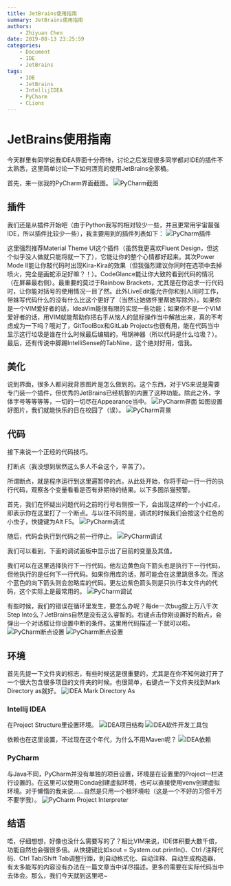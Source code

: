 ```yaml
---
title: JetBrains使用指南
summary: JetBrains使用指南
authors:
    - Zhiyuan Chen
date: 2019-08-13 23:25:59
categories: 
    - Document
    - IDE
    - JetBrains
tags:
    - IDE
    - JetBrains
    - IntellijIDEA
    - PyCharm
    - CLions
---
```


# JetBrains使用指南

今天群里有同学说我IDEA界面十分奇特，讨论之后发现很多同学都对IDE的插件不太熟悉，这里简单讨论一下如何漂亮的使用JetBrains全家桶。

首先，来一张我的PyCharm界面截图。
![PyCharm截图](../images/JetBrains/pc.png "PyCharm截图")

## 插件

我们还是从插件开始吧（由于Python我写的相对较少一些，并且更常用宇宙最强IDE，所以插件比较少一些），我主要用到的插件列表如下：
![PyCharm插件](../images/JetBrains/pc-plugins.png "PyCharm插件")

这里强烈推荐Material Theme UI这个插件（虽然我更喜欢Fluent Design，但这个似乎没人做就只能将就一下了），它能让你的整个心情都好起来。其次Power Mode II能让你敲代码时出现Kira-Kira的效果（但我强烈建议你同时在选项中去掉喷火，完全是画蛇添足好嘛？！）。CodeGlance能让你大致的看到代码的情况（在屏幕最右侧）。最重要的莫过于Rainbow Brackets，尤其是在你追求一行代码时，让你能对括号的使用情况一目了然。此外LiveEdit能允许你和别人同时工作，带妹写代码什么的没有什么比这个更好了（当然让她做怀里帮她写除外）。如果你是一个VIM爱好者的话，IdeaVim能很有限的实现一些功能；如果你不是一个VIM爱好者的话，用VIM就能帮助你把右手从恼人的鼠标操作当中解放出来，真的不考虑成为一下吗？哦对了，GitToolBox和GitLab Projects也很有用，能在代码当中显示这行垃圾是谁在什么时候最后编辑的，甩锅神器（所以代码是什么垃圾？）。最后，还有传说中脚踢IntelliSense的TabNine，这个绝对好用，信我。

## 美化

说到界面，很多人都问我背景图片是怎么做到的。这个东西，对于VS来说是需要专门装一个插件，但优秀的JetBrains已经机智的内置了这种功能。除此之外，字体字号等等等等，一切的一切尽在Appearance当中。
![PyCharm界面](../images/JetBrains/pc-appearance.png "PyCharm界面")
如图设置好图片，我们就能快乐的日在校园了（误）。
![PyCharm背景](../images/JetBrains/pc-background.png "PyCharm背景")

## 代码

接下来说一个正经的代码技巧。

打断点（我没想到居然这么多人不会这个，辛苦了）。

所谓断点，就是程序运行到这里遍暂停的点。从此处开始，你将手动一行一行的执行代码，观察各个变量看看是否有非期待的结果。以下多图杀猫预警。

首先，我们在怀疑出问题代码之前的行号右侧按一下，会出现这样的一个小红点，即表示你在这里打了一个断点。与以往不同的是，调试的时候我们会按这个红色的小虫子，快捷键为Alt F5。
![PyCharm调试](../images/JetBrains/pc-debug.png "PyCharm调试")

随后，代码会执行到代码之前一行停止。
![PyCharm调试](../images/JetBrains/pc-debug1.png "PyCharm调试")

我们可以看到，下面的调试面板中显示出了目前的变量及其值。

我们可以在这里选择执行下一行代码。他左边黄色向下箭头也是执行下一行代码，但他执行的是任何下一行代码。如果你用库的话，那可能会在这里跳很多次。而这个蓝色的向下箭头则会忽略库的代码。更左边紫色箭头则是只执行本文件内的代码，这个实际上是最常用的。
![PyCharm调试](../images/JetBrains/pc-debug2.png "PyCharm调试")

有些时候，我们的错误在循环里发生，要怎么办呢？每de一次bug按上万八千次Step Into么？JetBrains自然是没有这么睿智的。右键点击你刚设置好的断点，会弹出一个对话框让你设置中断的条件。这里用代码描述一下就可以啦。
![PyCharm断点设置](../images/JetBrains/pc-bpmodify.png "PyCharm断点设置")
![PyCharm断点设置](../images/JetBrains/pc-bpcon.png "PyCharm断点设置")

## 环境

首先先提一下文件夹的标志，有些时候这是很重要的，尤其是在你不知何故打开了一个很大包含很多项目的文件夹的时候。也很简单，右键点一下文件夹找到Mark Directory as就好。
![IDEA Mark Directory As](../images/JetBrains/idea-markpathas.png "IDEA Mark Directory As")

### Intellij IDEA

在Project Structure里设置环境。
![IDEA项目结构](../images/JetBrains/idea-ps-project.png "IDEA项目结构")
![IDEA软件开发工具包](../images/JetBrains/idea-ps-sdks.png "IDEA软件开发工具包")

依赖也在这里设置，不过现在这个年代，为什么不用Maven呢？
![IDEA依赖](../images/JetBrains/idea-ps-libraries.png "IDEA依赖")

### PyCharm

与Java不同，PyCharm并没有单独的项目设置，环境是在设置里的Project一栏进行设置的。在这里可以使用Conda创建虚拟环境，也可以直接使用venv创建虚拟环境。对于懒惰的我来说……自然是只用一个根环境啦（这是一个不好的习惯千万不要学我）。
![PyCharm Project Interpreter](../images/JetBrains/pc-pi.png "PyCharm Project Interpreter")

## 结语

唔，仔细想想，好像也没什么需要写的了？相比VIM来说，IDE体积要大数千倍，功能自然也会强很多倍。从快捷键比如sout = System.out.println()、Ctrl /注释代码、Ctrl Tab/Shift Tab调整行距，到自动格式化、自动注释、自动生成构造器，有太多能写的内容没有办法在一篇文章当中详尽描述。更多的需要在实际代码当中去体会。那么，我们今天就到这里吧~
